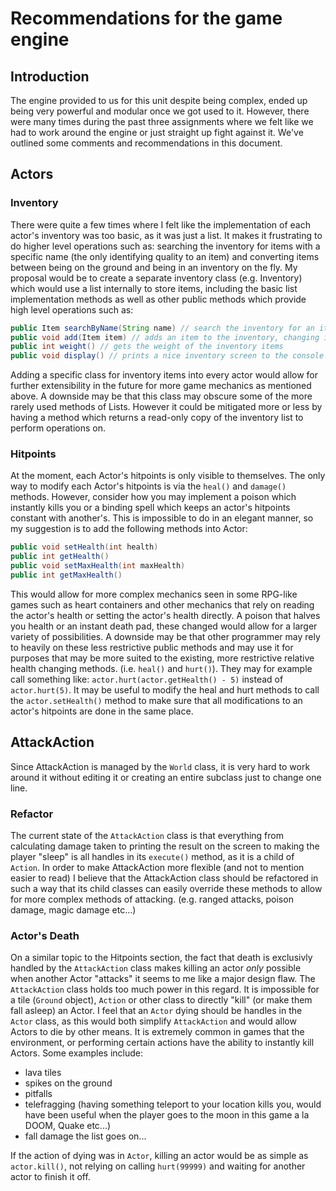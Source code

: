 # Recommendations for the game engine

## Introduction
The engine provided to us for this unit despite being complex, ended up being very powerful and modular once we got used to it.
However, there were many times during the past three assignments where we felt like we had to work around the engine or just
straight up fight against it. We've outlined some comments and recommendations in this document.

## Actors
### Inventory
There were quite a few times where I felt like the implementation of each actor's inventory was too basic, as it was just a list.
It makes it frustrating to do higher level operations such as: searching the inventory for items with a specific name (the only identifying quality to an item)
and converting items between being on the ground and being in an inventory on the fly.
My proposal would be to create a separate inventory class (e.g. Inventory) which would use a list internally to store items, including the basic list implementation methods
as well as other public methods which provide high level operations such as:
```java
public Item searchByName(String name) // search the inventory for an item with a given name and returns it
public void add(Item item) // adds an item to the inventory, changing its actions accordingly, could also check for weight of items
public int weight() // gets the weight of the inventory items
public void display() // prints a nice inventory screen to the console showing usefull metadata such as: name, weight, value, weapon or not etc...
```
Adding a specific class for inventory items into every actor would allow for further extensibility in the future for more game mechanics as mentioned above.
A downside may be that this class may obscure some of the more rarely used methods of Lists. However it could be mitigated more or less by having a method
which returns a read-only copy of the inventory list to perform operations on.
### Hitpoints
At the moment, each Actor's hitpoints is only visible to themselves. The only way to modify each Actor's hitpoints is via the `heal()` and `damage()` methods.
However, consider how you may implement a poison which instantly kills you or a binding spell which keeps an actor's hitpoints constant with another's.
This is impossible to do in an elegant manner, so my suggestion is to add the following methods into Actor:
```java
public void setHealth(int health)
public int getHealth()
public void setMaxHealth(int maxHealth)
public int getMaxHealth()
```
This would allow for more complex mechanics seen in some RPG-like games such as heart containers and other mechanics that rely on reading the actor's health or setting
the actor's health directly. A poison that halves you health or an instant death pad, these changed would allow for a larger variety of possibilities.
A downside may be that other programmer may rely to heavily on these less restrictive public methods and may use it for purposes that may be more suited to the existing,
more restrictive relative health changing methods. (i.e. `heal()` and `hurt()`). They may for example call something like: `actor.hurt(actor.getHealth() - 5)` instead of
`actor.hurt(5)`. It may be useful to modify the heal and hurt methods to call the `actor.setHealth()` method to make sure that all modifications to an actor's hitpoints
are done in the same place.


## AttackAction
Since AttackAction is managed by the `World` class, it is very hard to work around it without editing it or creating an entire subclass just to change one line.
### Refactor
The current state of the `AttackAction` class is that everything from calculating damage taken to printing the result on the screen to making the player "sleep" is
all handles in its `execute()` method, as it is a child of `Action`. In order to make AttackAction more flexible (and not to mention easier to read) I believe that
the AttackAction class should be refactored in such a way that its child classes can easily override these methods to allow for more complex methods of attacking.
(e.g. ranged attacks, poison damage, magic damage etc...)
### Actor's Death
On a similar topic to the Hitpoints section, the fact that death is exclusivly handled by the `AttackAction` class makes killing an actor *only* possible when another Actor "attacks" it
seems to me like a major design flaw. The `AttackAction` class holds too much power in this regard. It is impossible for a tile (`Ground` object), `Action` or other class to directly
"kill" (or make them fall asleep) an Actor. I feel that an `Actor` dying should be handles in the `Actor` class, as this would both simplify `AttackAction` and would allow Actors
to die by other means. It is extremely common in games that the environment, or performing certain actions have the ability to instantly kill Actors. Some examples include:
- lava tiles
- spikes on the ground
- pitfalls
- telefragging (having something teleport to your location kills you, would have been useful when the player goes to the moon in this game a la DOOM, Quake etc...)
- fall damage
the list goes on...

If the action of dying was in `Actor`, killing an actor would be as simple as `actor.kill()`, not relying on calling `hurt(99999)` and waiting for another actor to finish it off. 
